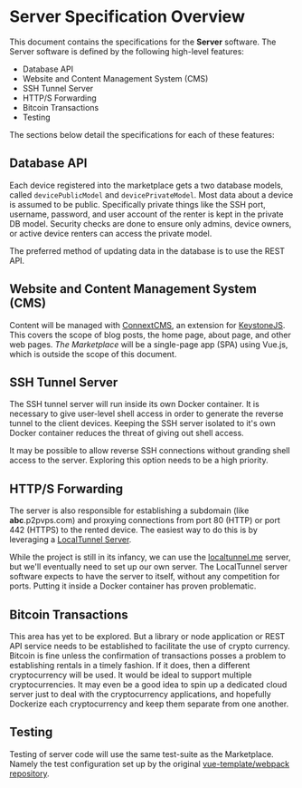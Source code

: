 # Server Specification Overview
This document contains the specifications for the **Server** software. The Server software is defined by the following
high-level features:

* Database API
* Website and Content Management System (CMS)
* SSH Tunnel Server
* HTTP/S Forwarding
* Bitcoin Transactions
* Testing

The sections below detail the specifications for each of these features:

## Database API
Each device registered into the marketplace gets a two database models, called `devicePublicModel` and `devicePrivateModel`.
Most data about a device is assumed to be public. Specifically private things like the SSH port, username, password, and
user account of the renter is kept in the private DB model. Security checks are done to ensure only admins,
device owners, or active device renters can access the private model.

The preferred method of updating data in the database is to use the REST API. 

## Website and Content Management System (CMS)
Content will be managed with [ConnextCMS](http://connextcms.com), an extension for [KeystoneJS](http://keystonejs.com). 
This covers the scope of blog posts, the home page, about page, and other web pages.
*The Marketplace* will be a single-page app (SPA) using Vue.js, which is outside the scope of this document.

## SSH Tunnel Server
The SSH tunnel server will run inside its own Docker container. It is necessary to give user-level shell access
in order to generate the reverse tunnel to the client devices. Keeping the SSH server isolated to it's own
Docker container reduces the threat of giving out shell access.

It may be possible to allow reverse SSH connections without granding shell access to the server. Exploring this 
option needs to be a high priority.

## HTTP/S Forwarding
The server is also responsible for establishing a subdomain (like **abc**.p2pvps.com) and proxying connections
from port 80 (HTTP) or port 442 (HTTPS) to the rented device. The easiest way to do this is by leveraging
a [LocalTunnel Server](https://github.com/localtunnel/server). 

While the project is still in its infancy, we can use the [localtunnel.me](http://localtunnel.me) server, but
we'll eventually need to set up our own server. The LocalTunnel server software expects to have the server to
itself, without any competition for ports. Putting it inside a Docker container has proven problematic.

## Bitcoin Transactions
This area has yet to be explored. But a library or node application or REST API service needs to be established
to facilitate the use of crypto currency. Bitcoin is fine unless the confirmation of transactions posses a problem
to establishing rentals in a timely fashion. If it does, then a different cryptocurrency will be used. It would be
ideal to support multiple cryptocurrencies. It may even be a good idea to spin up a dedicated cloud server just to
deal with the cryptocurrency applications, and hopefully Dockerize each cryptocurrency and keep them separate from
one another.

## Testing
Testing of server code will use the same test-suite as the Marketplace. Namely the test configuration set up
by the original [vue-template/webpack repository](https://github.com/vuejs-templates/webpack).

